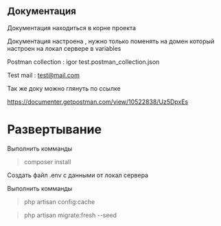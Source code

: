 ## Документация
Документация находиться в корне проекта

Документация настроена , нужно только поменять на домен который настроен на локал сервере в variables

Postman collection : igor test.postman_collection.json

Test mail : test@mail.com

Так же доку можно глянуть по ссылке

https://documenter.getpostman.com/view/10522838/Uz5DpxEs

# Развертывание

Выполнить комманды
>composer install 

Создать файл .env с данными от локал сервера

Выполнить комманды  
>php artisan config:cache


>php artisan migrate:fresh --seed

